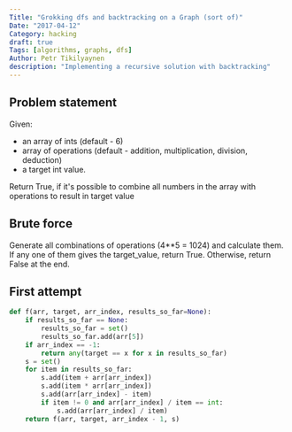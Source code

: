 ```yaml
---
Title: "Grokking dfs and backtracking on a Graph (sort of)"
Date: "2017-04-12"
Category: hacking
draft: true
Tags: [algorithms, graphs, dfs]
Author: Petr Tikilyaynen
description: "Implementing a recursive solution with backtracking"
---
```


## Problem statement

Given:
  * an array of ints (default - 6)
  * array of operations (default - addition, multiplication, division, deduction) 
  * a target int value.

Return True, if it's possible to combine all numbers in the array with operations to result in target value


## Brute force

Generate all combinations of operations (4**5 = 1024) and calculate them. If any one of them gives the target_value, return True. Otherwise, return False at the end.

## First attempt

```python
def f(arr, target, arr_index, results_so_far=None):
    if results_so_far == None:
        results_so_far = set()
        results_so_far.add(arr[5])
    if arr_index == -1:
        return any(target == x for x in results_so_far)
    s = set()
    for item in results_so_far:
        s.add(item + arr[arr_index])
        s.add(item * arr[arr_index])
        s.add(arr[arr_index] - item)
        if item != 0 and arr[arr_index] / item == int:
            s.add(arr[arr_index] / item)
    return f(arr, target, arr_index - 1, s)
```
